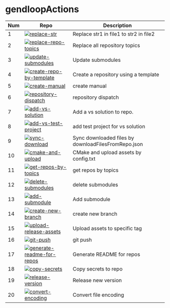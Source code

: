# gendloopActions

| **Num** | **Repo** | **Description** |
| ---- | ---- | ---- |
| 1 | [![replace-str](https://img.shields.io/github/v/release/gendloop/replace-str?display_name=release&style=plastic&logo=github&label=replace-str&labelColor=%23bf2b1f&color=blue)](https://github.com/gendloop/replace-str)| Replace str1 in file1 to str2 in file2 |
| 2 | [![replace-repo-topics](https://img.shields.io/github/v/release/gendloop/replace-repo-topics?display_name=release&style=plastic&logo=github&label=replace-repo-topics&labelColor=%23bf2b1f&color=blue)](https://github.com/gendloop/replace-repo-topics)| Replace all repository topics |
| 3 | [![update-submodules](https://img.shields.io/github/v/release/gendloop/update-submodules?display_name=release&style=plastic&logo=github&label=update-submodules&labelColor=%23bf2b1f&color=blue)](https://github.com/gendloop/update-submodules)| Update submodules |
| 4 | [![create-repo-by-template](https://img.shields.io/github/v/release/gendloop/create-repo-by-template?display_name=release&style=plastic&logo=github&label=create-repo-by-template&labelColor=%23bf2b1f&color=blue)](https://github.com/gendloop/create-repo-by-template)| Create a repository using a template |
| 5 | [![create-manual](https://img.shields.io/github/v/release/gendloop/create-manual?display_name=release&style=plastic&logo=github&label=create-manual&labelColor=%23bf2b1f&color=blue)](https://github.com/gendloop/create-manual)| create manual |
| 6 | [![repository-dispatch](https://img.shields.io/github/v/release/gendloop/repository-dispatch?display_name=release&style=plastic&logo=github&label=repository-dispatch&labelColor=%23bf2b1f&color=blue)](https://github.com/gendloop/repository-dispatch)| repository dispatch |
| 7 | [![add-vs-solution](https://img.shields.io/github/v/release/gendloop/add-vs-solution?display_name=release&style=plastic&logo=github&label=add-vs-solution&labelColor=%23bf2b1f&color=blue)](https://github.com/gendloop/add-vs-solution)| Add a vs solution to repo. |
| 8 | [![add-vs-test-project](https://img.shields.io/github/v/release/gendloop/add-vs-test-project?display_name=release&style=plastic&logo=github&label=add-vs-test-project&labelColor=%23bf2b1f&color=blue)](https://github.com/gendloop/add-vs-test-project)| add test project for vs solution |
| 9 | [![sync-download](https://img.shields.io/github/v/release/gendloop/sync-download?display_name=release&style=plastic&logo=github&label=sync-download&labelColor=%23bf2b1f&color=blue)](https://github.com/gendloop/sync-download)| Sync downloaded files by downloadFilesFromRepo.json |
| 10 | [![cmake-and-upload](https://img.shields.io/github/v/release/gendloop/cmake-and-upload?display_name=release&style=plastic&logo=github&label=cmake-and-upload&labelColor=%23bf2b1f&color=blue)](https://github.com/gendloop/cmake-and-upload)| CMake and upload assets by config.txt |
| 11 | [![get-repos-by-topics](https://img.shields.io/github/v/release/gendloop/get-repos-by-topics?display_name=release&style=plastic&logo=github&label=get-repos-by-topics&labelColor=%23bf2b1f&color=blue)](https://github.com/gendloop/get-repos-by-topics)| get repos by topics |
| 12 | [![delete-submodules](https://img.shields.io/github/v/release/gendloop/delete-submodules?display_name=release&style=plastic&logo=github&label=delete-submodules&labelColor=%23bf2b1f&color=blue)](https://github.com/gendloop/delete-submodules)| delete submodules |
| 13 | [![add-submodule](https://img.shields.io/github/v/release/gendloop/add-submodule?display_name=release&style=plastic&logo=github&label=add-submodule&labelColor=%23bf2b1f&color=blue)](https://github.com/gendloop/add-submodule)| Add submodule |
| 14 | [![create-new-branch](https://img.shields.io/github/v/release/gendloop/create-new-branch?display_name=release&style=plastic&logo=github&label=create-new-branch&labelColor=%23bf2b1f&color=blue)](https://github.com/gendloop/create-new-branch)| create new branch |
| 15 | [![upload-release-assets](https://img.shields.io/github/v/release/gendloop/upload-release-assets?display_name=release&style=plastic&logo=github&label=upload-release-assets&labelColor=%23bf2b1f&color=blue)](https://github.com/gendloop/upload-release-assets)| Upload assets to specific tag |
| 16 | [![git-push](https://img.shields.io/github/v/release/gendloop/git-push?display_name=release&style=plastic&logo=github&label=git-push&labelColor=%23bf2b1f&color=blue)](https://github.com/gendloop/git-push)| git push |
| 17 | [![generate-readme-for-repos](https://img.shields.io/github/v/release/gendloop/generate-readme-for-repos?display_name=release&style=plastic&logo=github&label=generate-readme-for-repos&labelColor=%23bf2b1f&color=blue)](https://github.com/gendloop/generate-readme-for-repos)| Generate README for repos |
| 18 | [![copy-secrets](https://img.shields.io/github/v/release/gendloop/copy-secrets?display_name=release&style=plastic&logo=github&label=copy-secrets&labelColor=%23bf2b1f&color=blue)](https://github.com/gendloop/copy-secrets)| Copy secrets to repo |
| 19 | [![release-version](https://img.shields.io/github/v/release/gendloop/release-version?display_name=release&style=plastic&logo=github&label=release-version&labelColor=%23bf2b1f&color=blue)](https://github.com/gendloop/release-version)| Release new version |
| 20 | [![convert-encoding](https://img.shields.io/github/v/release/gendloop/convert-encoding?display_name=release&style=plastic&logo=github&label=convert-encoding&labelColor=%23bf2b1f&color=blue)](https://github.com/gendloop/convert-encoding)| Convert file encoding |
